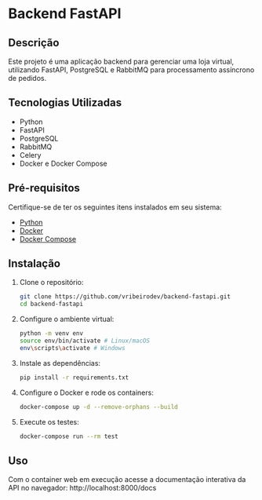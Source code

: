 # Backend FastAPI

## Descrição
Este projeto é uma aplicação backend para gerenciar uma loja virtual, utilizando FastAPI, PostgreSQL e RabbitMQ para processamento assíncrono de pedidos.

## Tecnologias Utilizadas
- Python
- FastAPI
- PostgreSQL
- RabbitMQ
- Celery
- Docker e Docker Compose

## Pré-requisitos
Certifique-se de ter os seguintes itens instalados em seu sistema:
- [Python](https://www.python.org/downloads/)
- [Docker](https://www.docker.com/get-started)
- [Docker Compose](https://docs.docker.com/compose/install/)

## Instalação
1. Clone o repositório:
   ```bash
   git clone https://github.com/vribeirodev/backend-fastapi.git
   cd backend-fastapi

2. Configure o ambiente virtual:
   ```bash
   python -m venv env
   source env/bin/activate # Linux/macOS
   env\scripts\activate # Windows

3. Instale as dependências:
   ```bash
   pip install -r requirements.txt

4. Configure o Docker e rode os containers:
   ```bash
   docker-compose up -d --remove-orphans --build

5. Execute os testes:
   ```bash
   docker-compose run --rm test

## Uso
Com o container web em execução acesse a documentação interativa da API no navegador:
http://localhost:8000/docs
